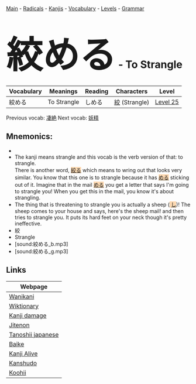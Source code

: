 <style> bigfont {font-size: 100px}</style>
[Main](../README.md) -
[Radicals](../radicals.md) -
[Kanjis](../kanjis.md) -
[Vocabulary](../vocabulary.md) -
[Levels](../levels.md) -
[Grammar](../grammar.md)
# <bigfont> 絞める</bigfont> - To Strangle 

| Vocabulary | Meanings | Reading | Characters | Level |
| --- | --- | --- | --- | --- |
| 絞める | To Strangle | しめる |  [絞](../kanjis/絞.md) (Strangle) | [Level 25](../levels/wk_level25.md) |

Previous vocab: [凄絶](凄絶.md) Next vocab: [妖精](妖精.md) 

## Mnemonics:

* 
* The kanji means strangle and this vocab is the verb version of that: to strangle.<br />There is another word, <span style="background-color:#fed8b1"> [絞る](https://jisho.org/search/絞る)</span> which means to wring out that looks very similar. You know that this one is to strangle because it has <span style="background-color:#fed8b1"> [める](https://jisho.org/search/める)</span> sticking out of it. Imagine that in the mail <span style="background-color:#fed8b1"> [める](https://jisho.org/search/める)</span> you get a letter that says I'm going to strangle you! When you get this in the mail, you know it's about strangling.
* The thing that is threatening to strangle you is actually a sheep (<span style="background-color:#fed8b1"> [し](https://jisho.org/search/し)</span>)! The sheep comes to your house and says, here's the sheep mail! and then tries to strangle you. It puts its hard feet on your neck though it's pretty ineffective.
* 絞
* Strangle
* [sound:絞める_b.mp3]
* [sound:絞める_g.mp3]


## Links 

| Webpage |
| --- |
| [Wanikani          ](https://www.wanikani.com/kanji/絞める) |
| [Wiktionary        ](https://en.wiktionary.org/wiki/絞める) |
| [Kanji damage      ](http://www.kanjidamage.com/kanji/search?utf8=✓&q=絞める) |
| [Jitenon           ](https://jitenon.com/kanji/絞める) |
| [Tanoshii japanese ](https://www.tanoshiijapanese.com/dictionary/kanji.cfm?k=絞める) |
| [Baike             ](https://baike.baidu.com/item/絞める) |
| [Kanji Alive       ](https://app.kanjialive.com/絞める) |
| [Kanshudo          ](https://www.kanshudo.com/searchmn?q=絞める) |
| [Koohii            ](https://kanji.koohii.com/study/kanji/絞める) |
